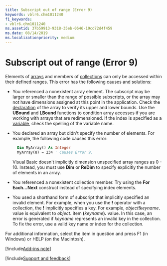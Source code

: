 ```yaml
---
title: Subscript out of range (Error 9)
keywords: vblr6.chm1011240
f1_keywords:
- vblr6.chm1011240
ms.assetid: 37b59913-9318-35eb-0646-19cd72d4f459
ms.date: 08/14/2019
ms.localizationpriority: medium
---
```



# Subscript out of range (Error 9)

Elements of [arrays](../../Glossary/vbe-glossary.md#array) and members of [collections](../../Glossary/vbe-glossary.md#collection) can only be accessed within their defined ranges. This error has the following causes and solutions:

- You referenced a nonexistent array element. The subscript may be larger or smaller than the range of possible subscripts, or the array may not have dimensions assigned at this point in the application. Check the [declaration](../../Glossary/vbe-glossary.md#declaration) of the array to verify its upper and lower bounds. Use the **UBound** and **LBound** functions to condition array accesses if you are working with arrays that are redimensioned. If the index is specified as a [variable](../../Glossary/vbe-glossary.md#variable), check the spelling of the variable name.
    
- You declared an array but didn't specify the number of elements. For example, the following code causes this error:
    
  ```vb
    Dim MyArray() As Integer 
    MyArray(8) = 234 ' Causes Error 9. 
  ```

  Visual Basic doesn't implicitly dimension unspecified array ranges as 0 - 10. Instead, you must use **Dim** or **ReDim** to specify explicitly the number of elements in an array.
    
- You referenced a nonexistent collection member. Try using the **For Each...Next** construct instead of specifying index elements.
    
- You used a shorthand form of subscript that implicitly specified an invalid element. For example, when you use the **!** operator with a collection, the **!** implicitly specifies a key. For example, _object_**!**_keyname_**.** value is equivalent to _object_**.** item **(**_keyname_**).** value. In this case, an error is generated if _keyname_ represents an invalid key in the collection. To fix the error, use a valid key name or index for the collection.
    

For additional information, select the item in question and press F1 (in Windows) or HELP (on the Macintosh).

[!include[Add-ins note](~/includes/addinsnote.md)]

[!include[Support and feedback](~/includes/feedback-boilerplate.md)]
